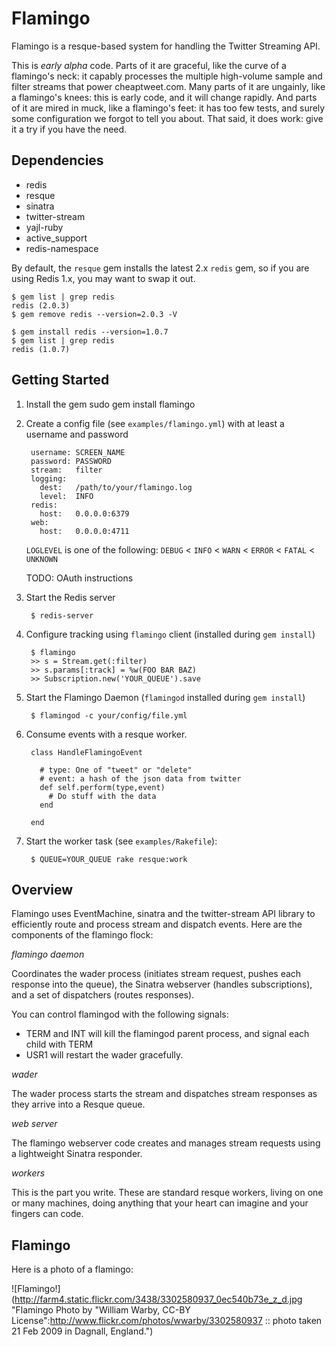 Flamingo
========
Flamingo is a resque-based system for handling the Twitter Streaming API.

This is *early alpha* code. Parts of it are graceful, like the curve of a
flamingo's neck: it capably processes the multiple high-volume sample and filter
streams that power cheaptweet.com. Many parts of it are ungainly, like a
flamingo's knees: this is early code, and it will change rapidly. And parts of
it are mired in muck, like a flamingo's feet: it has too few tests, and surely
some configuration we forgot to tell you about. That said, it does work: give it
a try if you have the need.

Dependencies
------------
* redis
* resque
* sinatra
* twitter-stream
* yajl-ruby
* active_support
* redis-namespace

By default, the `resque` gem installs the latest 2.x `redis` gem, so if
you are using Redis 1.x, you may want to swap it out.

    $ gem list | grep redis
    redis (2.0.3)
    $ gem remove redis --version=2.0.3 -V

    $ gem install redis --version=1.0.7
    $ gem list | grep redis
    redis (1.0.7)

Getting Started
---------------
1. Install the gem
        sudo gem install flamingo

2. Create a config file (see `examples/flamingo.yml`) with at least a username and password

        username: SCREEN_NAME
        password: PASSWORD
        stream:   filter
        logging:
          dest:   /path/to/your/flamingo.log
          level:  INFO
        redis:
          host:   0.0.0.0:6379
        web:
          host:   0.0.0.0:4711

    `LOGLEVEL` is one of the following:
    `DEBUG` < `INFO` < `WARN` < `ERROR` < `FATAL` < `UNKNOWN`

    TODO: OAuth instructions

3. Start the Redis server

        $ redis-server

4. Configure tracking using `flamingo` client (installed during `gem install`)

        $ flamingo
        >> s = Stream.get(:filter)
        >> s.params[:track] = %w(FOO BAR BAZ)
        >> Subscription.new('YOUR_QUEUE').save

5. Start the Flamingo Daemon (`flamingod` installed during `gem install`)

        $ flamingod -c your/config/file.yml
        
6. Consume events with a resque worker.

        class HandleFlamingoEvent
          
          # type: One of "tweet" or "delete"
          # event: a hash of the json data from twitter
          def self.perform(type,event)
            # Do stuff with the data
          end
          
        end

6. Start the worker task (see `examples/Rakefile`):
        
        $ QUEUE=YOUR_QUEUE rake resque:work


Overview
--------

Flamingo uses EventMachine, sinatra and the twitter-stream API library to
efficiently route and process stream and dispatch events. Here are the
components of the flamingo flock:

*flamingo daemon*

Coordinates the wader process (initiates stream request, pushes each response
into the queue), the Sinatra webserver (handles subscriptions), and a set of
dispatchers (routes responses).

You can control flamingod with the following signals:

* TERM and INT will kill the flamingod parent process, and signal each child with TERM
* USR1 will restart the wader gracefully.

*wader*

The wader process starts the stream and dispatches stream responses as they arrive into a Resque queue.

*web server*

The flamingo webserver code creates and manages stream requests using a
lightweight Sinatra responder.

*workers*

This is the part you write. These are standard resque workers, living on one or
many machines, doing anything that your heart can imagine and your fingers can
code.


Flamingo
--------

Here is a photo of a flamingo:

![Flamingo!](http://farm4.static.flickr.com/3438/3302580937_0ec540b73e_z_d.jpg "Flamingo Photo by "William Warby, CC-BY License":http://www.flickr.com/photos/wwarby/3302580937 :: photo taken 21 Feb 2009 in Dagnall, England.")
